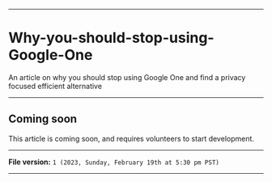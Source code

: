 
***

# Why-you-should-stop-using-Google-One

An article on why you should stop using Google One and find a privacy focused efficient alternative 

***

## Coming soon

This article is coming soon, and requires volunteers to start development.

***

**File version:** `1 (2023, Sunday, February 19th at 5:30 pm PST)`

***
